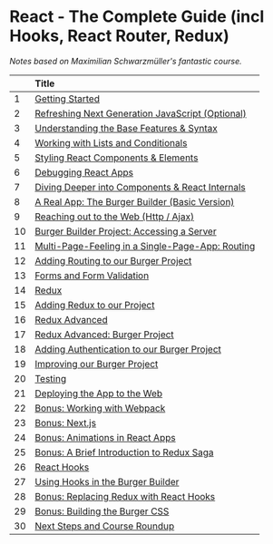 # React - The Complete Guide (incl Hooks, React Router, Redux)

_Notes based on Maximilian Schwarzmüller's fantastic course._

|     | Title                                                                                                               |
| :-- | :------------------------------------------------------------------------------------------------------------------ |
| 1   | [ Getting Started ](01-Getting-Started/README.md)                                                                   |
| 2   | [ Refreshing Next Generation JavaScript (Optional) ](02-Refreshing-Next-Generation-JS/README.md)                    |
| 3   | [ Understanding the Base Features & Syntax ](03-Understanding-the-Base-Features-and-Syntax/README.md)               |
| 4   | [ Working with Lists and Conditionals ](04-Working-with-Lists-and-Conditionals/README.md)                           |
| 5   | [ Styling React Components & Elements ](05-Styling-React-Components-and-Elements/README.md)                         |
| 6   | [ Debugging React Apps ](06-Debugging-React-Apps/README.md)                                                         |
| 7   | [ Diving Deeper into Components & React Internals ](07-Diving-Deeper-into-Components-and-React-Internals/README.md) |
| 8   | [ A Real App: The Burger Builder (Basic Version) ](08-A-Real-App--The-Burger-Builder/README.md)                     |
| 9   | [ Reaching out to the Web (Http / Ajax) ](09-Reaching-out-to-the-Web/README.md)                                     |
| 10  | [ Burger Builder Project: Accessing a Server ](10-Burger-Builder-Project--Accessing-a-Server/README.md)             |
| 11  | [ Multi-Page-Feeling in a Single-Page-App: Routing ](11-Multi-Page-Feeling-in-a-SPA-Routing/README.md)              |
| 12  | [ Adding Routing to our Burger Project ](12-Adding-Routing-to-our-Burger-Project/README.md)                         |
| 13  | [ Forms and Form Validation ](13-Forms-and-Form-Validation/README.md)                                               |
| 14  | [ Redux ](14-Redux/README.md)                                                                                       |
| 15  | [ Adding Redux to our Project ](15-Adding-Redux-to-our-Project/README.md)                                           |
| 16  | [ Redux Advanced ](16-Redux-Advanced/README.md)                                                                     |
| 17  | [ Redux Advanced: Burger Project ](17-Redux-Advanced--Burger-Project/README.md)                                     |
| 18  | [ Adding Authentication to our Burger Project ](18-Adding-Authentication-to-our-Burger-Project/README.md)           |
| 19  | [ Improving our Burger Project ](19-Improving-our-Burger-Project/README.md)                                         |
| 20  | [ Testing ](20-Testing/README.md)                                                                                   |
| 21  | [ Deploying the App to the Web ](21-Deploying-the-App-to-the-Web/README.md)                                         |
| 22  | [ Bonus: Working with Webpack ]()                                                                                   |
| 23  | [ Bonus: Next.js ]()                                                                                                |
| 24  | [ Bonus: Animations in React Apps ]()                                                                               |
| 25  | [ Bonus: A Brief Introduction to Redux Saga ]()                                                                     |
| 26  | [ React Hooks ]()                                                                                                   |
| 27  | [ Using Hooks in the Burger Builder ]()                                                                             |
| 28  | [ Bonus: Replacing Redux with React Hooks ]()                                                                       |
| 29  | [ Bonus: Building the Burger CSS ]()                                                                                |
| 30  | [ Next Steps and Course Roundup ]()                                                                                 |

